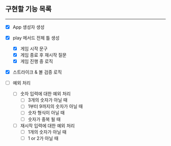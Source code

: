 ## 구현할 기능 목록

---

- [x] App 생성자 생성
- [x] play 메서드 전체 틀 생성

  - [x] 게임 시작 문구
  - [x] 게임 종료 후 재시작 질문
  - [x] 게임 진행 중 로직

- [x] 스트라이크 & 볼 검증 로직
- [ ] 예외 처리
  - [ ] 숫자 입력에 대한 예외 처리
    - [ ] 3개의 숫자가 아닐 때
    - [ ] 1부터 9까지의 숫자가 아닐 때
    - [ ] 숫자 형식이 아닐 때
    - [ ] 숫자가 중복 될 때
  - [ ] 재시작 입력에 대한 예외 처리
    - [ ] 1개의 숫자가 아닐 때
    - [ ] 1 or 2가 아닐 때
